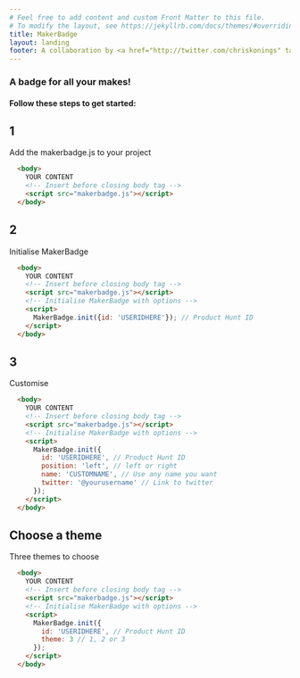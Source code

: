 ```yaml
---
# Feel free to add content and custom Front Matter to this file.
# To modify the layout, see https://jekyllrb.com/docs/themes/#overriding-theme-defaults
title: MakerBadge
layout: landing
footer: A collaboration by <a href="http://twitter.com/chriskonings" target="_blank">@chriskonings</a> & <a href="http://twitter.com/prototypr" target="_blank">@prototypr</a>
---
```


<h3 class="u-text-center">A badge for all your makes!</h3>

<h4 class="u-text-center">Follow these steps to get started:</h4>

<h2 class="u-text-center">1</h2>

<p class="u-text-center">Add the makerbadge.js to your project</p>

```html
  <body>
    YOUR CONTENT
    <!-- Insert before closing body tag -->
    <script src="makerbadge.js"></script>
  </body>
```

<h2 class="u-text-center">2</h2>

<p class="u-text-center">Initialise MakerBadge</p>

```html
  <body>
    YOUR CONTENT
    <!-- Insert before closing body tag -->
    <script src="makerbadge.js"></script>
    <!-- Initialise MakerBadge with options -->
    <script>
      MakerBadge.init({id: 'USERIDHERE'}); // Product Hunt ID
    </script>
  </body>
```

<h2 class="u-text-center">3</h2>

<p class="u-text-center">Customise</p>

```html
  <body>
    YOUR CONTENT
    <!-- Insert before closing body tag -->
    <script src="makerbadge.js"></script>
    <!-- Initialise MakerBadge with options -->
    <script>
      MakerBadge.init({
        id: 'USERIDHERE', // Product Hunt ID
        position: 'left', // left or right
        name: 'CUSTOMNAME', // Use any name you want
        twitter: '@yourusername' // Link to twitter
      });
    </script>
  </body>
```

<h2 class="u-text-center">Choose a theme</h2>

<p class="u-text-center">Three themes to choose</p>

```html
  <body>
    YOUR CONTENT
    <!-- Insert before closing body tag -->
    <script src="makerbadge.js"></script>
    <!-- Initialise MakerBadge with options -->
    <script>
      MakerBadge.init({
        id: 'USERIDHERE', // Product Hunt ID
        theme: 3 // 1, 2 or 3
      });
    </script>
  </body>
```
